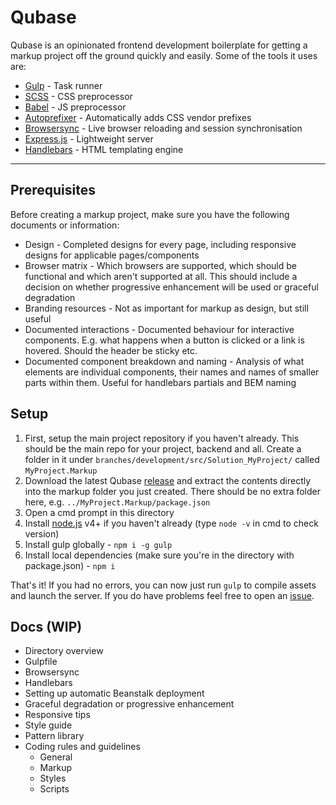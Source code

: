 # Qubase

Qubase is an opinionated frontend development boilerplate for getting a markup project off the ground quickly and easily. Some of the tools it uses are:

- [Gulp](http://gulpjs.com/) - Task runner
- [SCSS](http://sass-lang.com/) - CSS preprocessor
- [Babel](https://babeljs.io/) - JS preprocessor
- [Autoprefixer](https://github.com/postcss/autoprefixer) - Automatically adds CSS vendor prefixes
- [Browsersync](https://www.browsersync.io/) - Live browser reloading and session synchronisation
- [Express.js](http://expressjs.com/) - Lightweight server
- [Handlebars](http://handlebarsjs.com/) - HTML templating engine

----------------

## Prerequisites

Before creating a markup project, make sure you have the following documents or information:

- Design - Completed designs for every page, including responsive designs for applicable pages/components
- Browser matrix - Which browsers are supported, which should be functional and which aren't supported at all. This should include a decision on whether progressive enhancement will be used or graceful degradation
- Branding resources - Not as important for markup as design, but still useful
- Documented interactions - Documented behaviour for interactive components. E.g. what happens when a button is clicked or a link is hovered. Should the header be sticky etc.
- Documented component breakdown and naming - Analysis of what elements are individual components, their names and names of smaller parts within them. Useful for handlebars partials and BEM naming

## Setup

1. First, setup the main project repository if you haven't already. This should be the main repo for your project, backend and all. Create a folder in it under `branches/development/src/Solution_MyProject/` called `MyProject.Markup`
2. Download the latest Qubase [release](https://github.com/Jazcash/Qubase/releases) and extract the contents directly into the markup folder you just created. There should be no extra folder here, e.g. `../MyProject.Markup/package.json`
3. Open a cmd prompt in this directory
4. Install [node.js](https://nodejs.org/en/) v4+ if you haven't already (type `node -v` in cmd to check version)
5. Install gulp globally - `npm i -g gulp`
6. Install local dependencies (make sure you're in the directory with package.json) - `npm i`

That's it! If you had no errors, you can now just run `gulp` to compile assets and launch the server. If you do have problems feel free to open an [issue](https://github.com/Jazcash/Qubase/issues).

## Docs (WIP)
- Directory overview
- Gulpfile
- Browsersync
- Handlebars
- Setting up automatic Beanstalk deployment
- Graceful degradation or progressive enhancement
- Responsive tips
- Style guide
- Pattern library
- Coding rules and guidelines
	- General
	- Markup
	- Styles
	- Scripts
